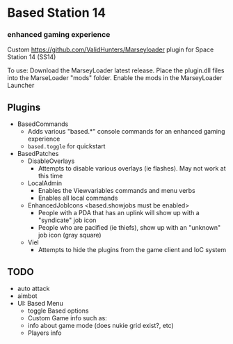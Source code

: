 # Based Station 14
### enhanced gaming experience
Custom https://github.com/ValidHunters/Marseyloader plugin for Space Station 14 (SS14)

To use: Download the MarseyLoader latest release. Place the plugin.dll files into the MarseLoader "mods" folder. Enable the mods in the MarseyLoader Launcher

## Plugins
* BasedCommands
  * Adds various "based.*" console commands for an enhanced gaming experience
  * `based.toggle` for quickstart
* BasedPatches
  * DisableOverlays
    * Attempts to disable various overlays (ie flashes). May not work at this time
  * LocalAdmin
    * Enables the Viewvariables commands and menu verbs
	* Enables all local commands
  * EnhancedJobIcons <based.showjobs must be enabled>
    * People with a PDA that has an uplink will show up with a "syndicate" job icon
	* People who are pacified (ie thiefs), show up with an "unknown" job icon (gray square)
  * Viel
    * Attempts to hide the plugins from the game client and IoC system
  
## TODO
* auto attack
* aimbot
* UI: Based Menu
  * toggle Based options
  * Custom Game info such as:
  * info about game mode (does nukie grid exist?, etc)
  * Players info
